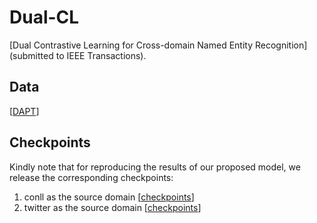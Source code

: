 # Dual-CL
[Dual Contrastive Learning for Cross-domain Named Entity Recognition](submitted to IEEE Transactions). 

## Data

 [[DAPT]([https://drive.google.com/drive/folders/1HV2uc_4KzCp4YgrcJJyjPjKOuxqEJ9Hh?usp=share_link)]


## Checkpoints 

Kindly note that for reproducing the results of our proposed model, we release the corresponding checkpoints:

1. conll as the source domain [[checkpoints](https://drive.google.com/drive/folders/1HV2uc_4KzCp4YgrcJJyjPjKOuxqEJ9Hh?usp=share_link)]
2. twitter as the source domain [[checkpoints](https://drive.google.com/drive/folders/1HV2uc_4KzCp4YgrcJJyjPjKOuxqEJ9Hh?usp=share_link)]
